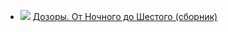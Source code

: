 * ![](/books/sf_fantasy_city/Сергей%20Васильевич%20Лукьяненко/Дозоры.%20От Ночного%20до Шестого%20(сборник).jpg) [Дозоры. От Ночного до Шестого (сборник)](/books/sf_fantasy_city/Сергей%20Васильевич%20Лукьяненко/Дозоры.%20От Ночного%20до Шестого%20(сборник))